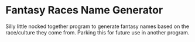 # Fantasy Races Name Generator

Silly little nocked together program to generate fantasy names based on the race/culture they come from.  Parking this for future use in another program.
